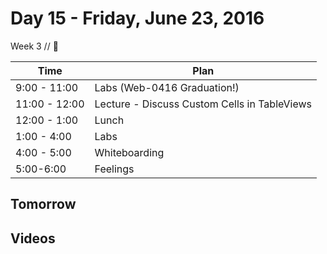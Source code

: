 # Day 15 - Friday, June 23, 2016 

Week 3 // :blue_heart:

Time       | Plan     |
----------------|-------
9:00 - 11:00  | Labs (Web-0416 Graduation!)
11:00 - 12:00 | Lecture - Discuss Custom Cells in TableViews
12:00 - 1:00   | Lunch
1:00 - 4:00    | Labs
4:00 - 5:00   | Whiteboarding
5:00-6:00     | Feelings

## Tomorrow


## Videos

